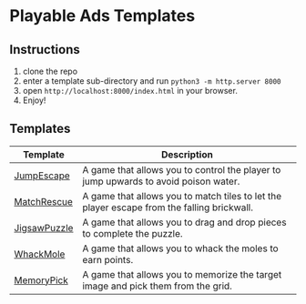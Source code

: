 # Playable Ads Templates

## Instructions
1. clone the repo
2. enter a template sub-directory and run `python3 -m http.server 8000`
3. open `http://localhost:8000/index.html` in your browser.
4. Enjoy!


## Templates
| Template | Description |
| -------- | -------- |
| [JumpEscape](./JumpEscape) | A game that allows you to control the player to jump upwards to avoid poison water. |
| [MatchRescue](./MatchRescue) | A game that allows you to match tiles to let the player escape from the falling brickwall. |
| [JigsawPuzzle](./JigsawPuzzle) | A game that allows you to drag and drop pieces to complete the puzzle. |
| [WhackMole](./WhackMole) | A game that allows you to whack the moles to earn points. |
| [MemoryPick](./MemoryPick) | A game that allows you to memorize the target image and pick them from the grid. |

